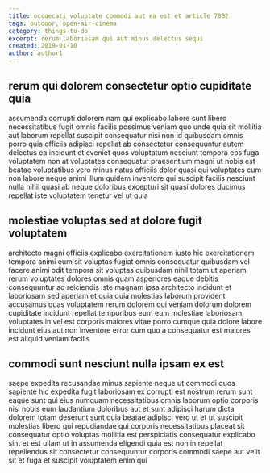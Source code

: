 ```yaml
---
title: occaecati voluptate commodi aut ea est et article 7802
tags: outdoor, open-air-cinema
category: things-to-do
excerpt: rerum laboriosam qui aut minus delectus sequi
created: 2019-01-10
author: author1
---
```


## rerum qui dolorem consectetur optio cupiditate quia

assumenda corrupti dolorem nam qui explicabo labore sunt libero necessitatibus fugit omnis facilis possimus veniam quo unde quia sit mollitia aut laborum repellat suscipit consequatur nisi non id quibusdam omnis porro quia officiis adipisci repellat ab consectetur consequuntur autem delectus ea incidunt et eveniet quos voluptatum nesciunt tempora eos fuga voluptatem non at voluptates consequatur praesentium magni ut nobis est beatae voluptatibus vero minus natus officiis dolor quasi qui voluptates cum non labore neque animi illum quidem inventore qui suscipit facilis nesciunt nulla nihil quasi ab neque doloribus excepturi sit quasi dolores ducimus repellat iste voluptatem tenetur vel ut quia

## molestiae voluptas sed at dolore fugit voluptatem

architecto magni officiis explicabo exercitationem iusto hic exercitationem tempora animi eum sit voluptas fugiat omnis consequatur quibusdam vel facere animi odit tempora sit voluptas quibusdam nihil totam ut aperiam rerum voluptates dolores omnis quam asperiores eaque debitis consequuntur ad reiciendis iste magnam ipsa architecto incidunt et laboriosam sed aperiam et quia quia molestias laborum provident accusamus quas voluptatem rerum dolorem qui veniam dolorum dolorem cupiditate incidunt repellat temporibus eum eum molestiae laboriosam voluptates in vel est corporis maiores vitae porro cumque quia dolore labore incidunt eius aut non inventore error cum quo a consequatur est maiores est aliquid veniam facilis

## commodi sunt nesciunt nulla ipsam ex est

saepe expedita recusandae minus sapiente neque ut commodi quos sapiente hic expedita fugit laboriosam ex corrupti est nostrum rerum sunt eaque sunt qui eius numquam necessitatibus omnis laborum optio corporis nisi nobis eum laudantium doloribus aut et sunt adipisci harum dicta dolorem totam deserunt sunt quia beatae adipisci vero ut et ut suscipit molestias libero qui repudiandae qui corporis necessitatibus placeat sit consequatur optio voluptas mollitia est perspiciatis consequatur explicabo sint et est ullam ut in assumenda eligendi quia est non in repellat repellendus sit consectetur consequuntur corporis commodi saepe aut velit sit et fuga et suscipit voluptatem enim qui
